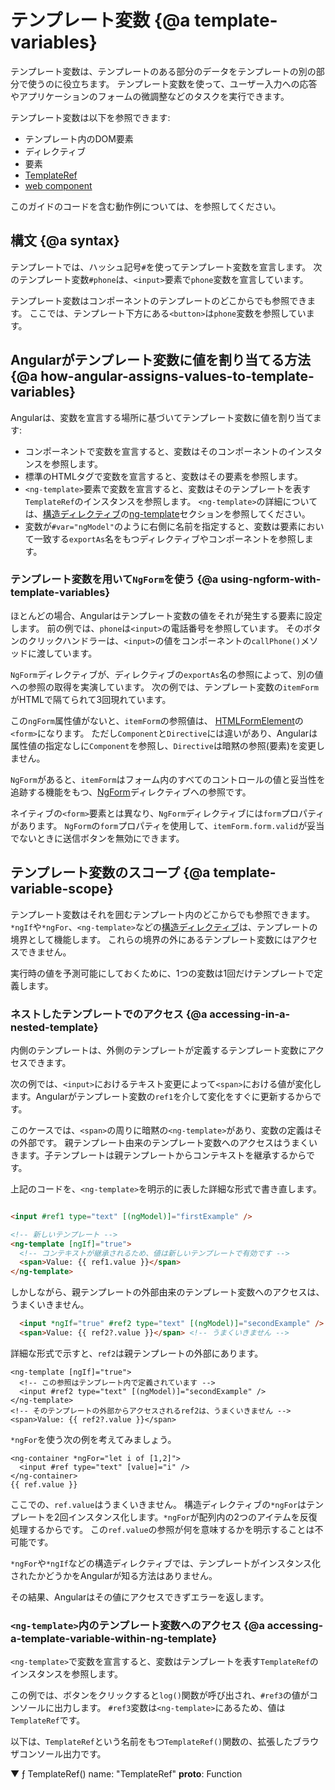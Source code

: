 # テンプレート変数 {@a template-variables}

テンプレート変数は、テンプレートのある部分のデータをテンプレートの別の部分で使うのに役立ちます。
テンプレート変数を使って、ユーザー入力への応答やアプリケーションのフォームの微調整などのタスクを実行できます。

テンプレート変数は以下を参照できます:

* テンプレート内のDOM要素
* ディレクティブ
* 要素
* [TemplateRef](api/core/TemplateRef)
* <a href="https://developer.mozilla.org/en-US/docs/Web/Web_Components" title="MDN: Web Components">web component</a>

<div class="alert is-helpful">

このガイドのコードを含む動作例については、<live-example></live-example>を参照してください。

</div>

## 構文 {@a syntax}

テンプレートでは、ハッシュ記号`#`を使ってテンプレート変数を宣言します。
次のテンプレート変数`#phone`は、`<input>`要素で`phone`変数を宣言しています。

<code-example path="template-reference-variables/src/app/app.component.html" region="ref-var" header="src/app/app.component.html"></code-example>

テンプレート変数はコンポーネントのテンプレートのどこからでも参照できます。
ここでは、テンプレート下方にある`<button>`は`phone`変数を参照しています。

<code-example path="template-reference-variables/src/app/app.component.html" region="ref-phone" header="src/app/app.component.html"></code-example>

## Angularがテンプレート変数に値を割り当てる方法 {@a how-angular-assigns-values-to-template-variables}

Angularは、変数を宣言する場所に基づいてテンプレート変数に値を割り当てます:

* コンポーネントで変数を宣言すると、変数はそのコンポーネントのインスタンスを参照します。
* 標準のHTMLタグで変数を宣言すると、変数はその要素を参照します。
* `<ng-template>`要素で変数を宣言すると、変数はそのテンプレートを表す`TemplateRef`のインスタンスを参照します。
  `<ng-template>`の詳細については、[構造ディレクティブ](guide/structural-directives)の[ng-template](guide/structural-directives#the-ng-template)セクションを参照してください。
* 変数が`#var="ngModel"`のように右側に名前を指定すると、変数は要素において一致する`exportAs`名をもつディレクティブやコンポーネントを参照します。
<!-- What does the second half of this mean?^^ Can we explain this more fully? Could I see a working example? -kw -->

### テンプレート変数を用いて`NgForm`を使う {@a using-ngform-with-template-variables}

ほとんどの場合、Angularはテンプレート変数の値をそれが発生する要素に設定します。
前の例では、`phone`は`<input>`の電話番号を参照しています。
そのボタンのクリックハンドラーは、`<input>`の値をコンポーネントの`callPhone()`メソッドに渡しています。

`NgForm`ディレクティブが、ディレクティブの`exportAs`名の参照によって、別の値への参照の取得を実演しています。
次の例では、テンプレート変数の`itemForm`がHTMLで隔てられて3回現れています。

<code-example path="template-reference-variables/src/app/app.component.html" region="ngForm" header="src/app/hero-form.component.html"></code-example>

この`ngForm`属性値がないと、`itemForm`の参照値は、
[HTMLFormElement](https://developer.mozilla.org/en-US/docs/Web/API/HTMLFormElement)の`<form>`になります。
ただし`Component`と`Directive`には違いがあり、Angularは属性値の指定なしに`Component`を参照し、`Directive`は暗黙の参照(要素)を変更しません。
<!-- What is the train of thought from talking about a form element to the difference between a component and a directive? Why is the component directive conversation relevant here?  -kw -->

`NgForm`があると、`itemForm`はフォーム内のすべてのコントロールの値と妥当性を追跡する機能をもつ、[NgForm](api/forms/NgForm "API: NgForm")ディレクティブへの参照です。

ネイティブの`<form>`要素とは異なり、`NgForm`ディレクティブには`form`プロパティがあります。
`NgForm`の`form`プロパティを使用して、`itemForm.form.valid`が妥当でないときに送信ボタンを無効にできます。


## テンプレート変数のスコープ {@a template-variable-scope}

テンプレート変数はそれを囲むテンプレート内のどこからでも参照できます。
`*ngIf`や`*ngFor`、`<ng-template>`などの[構造ディレクティブ](guide/built-in-directives)は、テンプレートの境界として機能します。
これらの境界の外にあるテンプレート変数にはアクセスできません。

<div class="alert is-helpful">

実行時の値を予測可能にしておくために、1つの変数は1回だけテンプレートで定義します。

</div>

### ネストしたテンプレートでのアクセス {@a accessing-in-a-nested-template}

内側のテンプレートは、外側のテンプレートが定義するテンプレート変数にアクセスできます。

次の例では、`<input>`におけるテキスト変更によって`<span>`における値が変化します。Angularがテンプレート変数の`ref1`を介して変化をすぐに更新するからです。

<code-example path="template-reference-variables/src/app/app.component.html" region="template-ref-vars-scope1" header="src/app/app.component.html"></code-example>

このケースでは、`<span>`の周りに暗黙の`<ng-template>`があり、変数の定義はその外部です。
親テンプレート由来のテンプレート変数へのアクセスはうまくいきます。子テンプレートは親テンプレートからコンテキストを継承するからです。

上記のコードを、`<ng-template>`を明示的に表した詳細な形式で書き直します。

```html

<input #ref1 type="text" [(ngModel)]="firstExample" />

<!-- 新しいテンプレート -->
<ng-template [ngIf]="true">
  <!-- コンテキストが継承されるため、値は新しいテンプレートで有効です -->
  <span>Value: {{ ref1.value }}</span>
</ng-template>

```

しかしながら、親テンプレートの外部由来のテンプレート変数へのアクセスは、うまくいきません。

```html
  <input *ngIf="true" #ref2 type="text" [(ngModel)]="secondExample" />
  <span>Value: {{ ref2?.value }}</span> <!-- うまくいきません -->
```

詳細な形式で示すと、`ref2`は親テンプレートの外部にあります。

```
<ng-template [ngIf]="true">
  <!-- この参照はテンプレート内で定義されています -->
  <input #ref2 type="text" [(ngModel)]="secondExample" />
</ng-template>
<!-- そのテンプレートの外部からアクセスされるref2は、うまくいきません -->
<span>Value: {{ ref2?.value }}</span>
```

`*ngFor`を使う次の例を考えてみましょう。

```
<ng-container *ngFor="let i of [1,2]">
  <input #ref type="text" [value]="i" />
</ng-container>
{{ ref.value }}
```

ここでの、`ref.value`はうまくいきません。
構造ディレクティブの`*ngFor`はテンプレートを2回インスタンス化します。`*ngFor`が配列内の2つのアイテムを反復処理するからです。
この`ref.value`の参照が何を意味するかを明示することは不可能です。

`*ngFor`や`*ngIf`などの構造ディレクティブでは、テンプレートがインスタンス化されたかどうかをAngularが知る方法はありません。

その結果、Angularはその値にアクセスできずエラーを返します。

### `<ng-template>`内のテンプレート変数へのアクセス {@a accessing-a-template-variable-within-ng-template}

`<ng-template>`で変数を宣言すると、変数はテンプレートを表す`TemplateRef`のインスタンスを参照します。

<code-example path="template-reference-variables/src/app/app.component.html" region="template-ref" header="src/app/app.component.html"></code-example>

この例では、ボタンをクリックすると`log()`関数が呼び出され、`#ref3`の値がコンソールに出力します。
`#ref3`変数は`<ng-template>`にあるため、値は`TemplateRef`です。

以下は、`TemplateRef`という名前をもつ`TemplateRef()`関数の、拡張したブラウザコンソール出力です。

<code-example language="sh">

&#9660; ƒ TemplateRef()
name: "TemplateRef"
__proto__: Function

</code-example>
